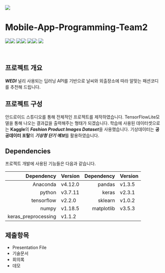<img src="https://capsule-render.vercel.app/api?type=waving&color=6FC7E1&height=200&section=header&text=WEDI&fontSize=90" />

</br>

# Mobile-App-Programming-Team2 

<img src="https://img.shields.io/badge/AndroidStudio-3DDC844?style=flat&logo=androidstudio&logoColor=white"><img src="https://img.shields.io/badge/Python-3776ab?style=flat&logo=python&logoColor=white">
<img src="https://img.shields.io/badge/Keras-D00000?style=flat&logo=keras&logoColor=white"><img src="https://img.shields.io/badge/TensorFlow-FF6F00?style=flat&logo=tensorflow&logoColor=white">
<img src="https://img.shields.io/badge/Anaconda-13448F?style=flat&logo=anaconda&logoColor=white"><img src="https://img.shields.io/badge/Numpy-013243?style=flat&logo=numpy&logoColor=white">
<img src="https://img.shields.io/badge/pandas-150458?style=flat&logo=pandas&logoColor=white" >

</br>


## 프로젝트 개요

***WEDI*** 널리 사용되는 딥러닝 API를 기반으로 날씨와 외출장소에 따라 알맞는 패션코디를 추천해 드립니다.

## 프로젝트 구성

안드로이드 스튜디오를 통해 전체적인 프로젝트를 제작하였습니다. TensorFlowLite모델을 통해 나오는 결과값을 출력해주는 형태가 되겠습니다. 학습에 사용된 데이터셋으로는 **Kaggle**의 ***Fashion Product Images Dataset***을 사용했습니다. 기상데이터는 **공공데이터 포탈**의 ***기상청 단기 예보***를 활용하였습니다.


## Dependencies
프로젝트 개발에 사용된 기능들은 다음과 같습니다.

| Dependency            | Version           | Dependency            | Version           |
|----------------------:|:------------------|----------------------:|:------------------|
| Anaconda              | v4.12.0           | pandas                | v1.3.5            |
| python                | v3.7.11           | keras                 | v2.3.1            |
| tensorflow            | v2.2.0            | sklearn               | v1.0.2            |
| numpy                 | v1.18.5           | matplotlib            | v3.5.3            |
| keras_preprocessing   | v1.1.2            |


## 제출항목
* Presentation File
* 기술문서
* 회의록
* 데모 
